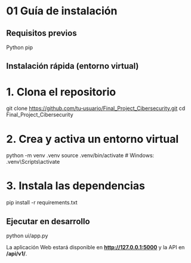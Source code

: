 # 01 Guía de instalación



## Requisitos previos

Python
pip



## Instalación rápida (entorno virtual)


# 1. Clona el repositorio
git clone https://github.com/tu‑usuario/Final_Project_Cibersecurity.git
cd Final_Project_Cibersecurity

# 2. Crea y activa un entorno virtual
python -m venv .venv
source .venv/bin/activate   # Windows: .venv\Scripts\activate

# 3. Instala las dependencias
pip install -r requirements.txt

## Ejecutar en desarrollo

python ui/app.py

La aplicación Web estará disponible en **http://127.0.0.1:5000** y la API en **/api/v1/**.


